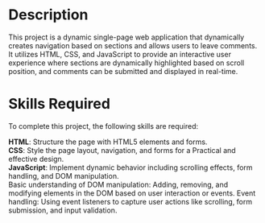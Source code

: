 # Description
This project is a dynamic single-page web application that dynamically creates navigation based on sections 
and allows users to leave comments. 
It utilizes HTML, CSS, and JavaScript to provide an interactive user experience 
where sections are dynamically highlighted 
based on scroll position, and comments can be submitted and displayed in real-time.

# Skills Required
To complete this project, the following skills are required:

**HTML**: Structure the page with  HTML5 elements and forms.<br>
**CSS**: Style the page layout, navigation, and forms for a Practical and effective design.<br>
**JavaScript**: Implement dynamic behavior including scrolling effects, form handling, and DOM manipulation.<br>
Basic understanding of DOM manipulation: Adding, removing, and modifying elements in the DOM based on user interaction or events.
Event handling: Using event listeners to capture user actions like scrolling, form submission, and input validation.
